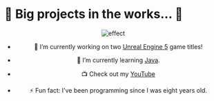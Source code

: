 <h1>👋 Big projects in the works... 🎈</h1>

<center><img src="https://i.pinimg.com/originals/60/04/30/600430c1d22c731b94cf4e7dae6b398a.gif" alt="effect"></img>

- 🔭 I’m currently working on two [Unreal Engine 5](https://www.unrealengine.com/en-US/unreal-engine-5) game titles!

- 🌱 I’m currently learning [Java](https://en.wikipedia.org/wiki/Java_(programming_language)).

- 📺 Check out my [YouTube](https://www.youtube.com/@maze2994)

- ⚡ Fun fact: I've been programming since I was eight years old.
